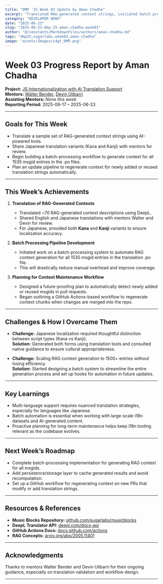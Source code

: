 ```yaml
---
title: "DMP '25 Week 03 Update by Aman Chadha"
excerpt: "Translated RAG-generated context strings, initiated batch processing, and planned for automated context regeneration"
category: "DEVELOPER NEWS"
date: "2025-06-23"
slug: "2025-06-23-dmp-25-aman-chadha-week03"
author: "@/constants/MarkdownFiles/authors/aman-chadha.md"
tags: "dmp25,sugarlabs,week03,aman-chadha"
image: "assets/Images/c4gt_DMP.png"
---
```


<!-- markdownlint-disable -->

# Week 03 Progress Report by Aman Chadha

**Project:** [JS Internationalization with AI Translation Support](https://github.com/sugarlabs/musicblocks/pull/4459)  
**Mentors:** [Walter Bender](https://github.com/walterbender), [Devin Ulibarri](https://github.com/devinulibarri)  
**Assisting Mentors:** *None this week*  
**Reporting Period:** 2025-06-17 – 2025-06-23  

---

## Goals for This Week

- Translate a sample set of RAG-generated context strings using AI-powered tools.
- Share Japanese translation variants (Kana and Kanji) with mentors for review.
- Begin building a batch-processing workflow to generate context for all 1535 msgid entries in the .po files.
- Plan an update pipeline to regenerate context for newly added or reused translation strings automatically.

---

## This Week’s Achievements

1. **Translation of RAG-Generated Contexts**  
   - Translated ~70 RAG-generated context descriptions using DeepL.
   - Shared English and Japanese translations with mentors Walter and Devin for review.
   - For Japanese, provided both **Kana** and **Kanji** variants to ensure localization accuracy.

2. **Batch Processing Pipeline Development**  
   - Initiated work on a batch-processing system to automate RAG context generation for all 1535 msgid entries in the translation .po file.
   - This will drastically reduce manual overhead and improve coverage.

3. **Planning for Context Maintenance Workflow**  
   - Designed a future-proofing plan to automatically detect newly added or reused msgids in pull requests.
   - Began outlining a GitHub Actions-based workflow to regenerate context chunks when changes are merged into the repo.

---

## Challenges & How I Overcame Them

- **Challenge:** Japanese localization required thoughtful distinction between script types (Kana vs Kanji).  
  **Solution:** Generated both forms using translation tools and consulted native guidance to ensure cultural appropriateness.

- **Challenge:** Scaling RAG context generation to 1500+ entries without losing efficiency.  
  **Solution:** Started designing a batch system to streamline the entire generation process and set up hooks for automation in future updates.

---

## Key Learnings

- Multi-language support requires nuanced translation strategies, especially for languages like Japanese.
- Batch automation is essential when working with large-scale i18n datasets and AI-generated content.
- Proactive planning for long-term maintenance helps keep i18n tooling relevant as the codebase evolves.

---

## Next Week’s Roadmap

- Complete batch-processing implementation for generating RAG context for all msgids.
- Add persistence/storage layer to cache generated results and avoid recomputation.
- Set up a GitHub workflow for regenerating context on new PRs that modify or add translation strings.

---

## Resources & References

- **Music Blocks Repository:** [github.com/sugarlabs/musicblocks](https://github.com/sugarlabs/musicblocks)
- **DeepL Translator API:** [deepl.com/docs-api](https://www.deepl.com/docs-api)
- **GitHub Actions Docs:** [docs.github.com/actions](https://docs.github.com/actions)
- **RAG Concepts:** [arxiv.org/abs/2005.11401](https://arxiv.org/abs/2005.11401)

---

## Acknowledgments

Thanks to mentors Walter Bender and Devin Ulibarri for their ongoing guidance, especially on translation validation and workflow design.

---
